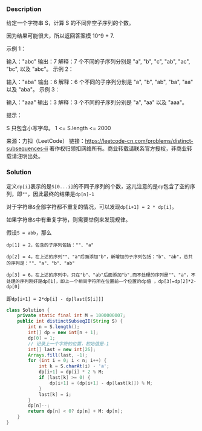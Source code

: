 ### Description

给定一个字符串 S，计算 S 的不同非空子序列的个数。

因为结果可能很大，所以返回答案模 10^9 + 7.

 

示例 1：

输入："abc"
输出：7
解释：7 个不同的子序列分别是 "a", "b", "c", "ab", "ac", "bc", 以及 "abc"。
示例 2：

输入："aba"
输出：6
解释：6 个不同的子序列分别是 "a", "b", "ab", "ba", "aa" 以及 "aba"。
示例 3：

输入："aaa"
输出：3
解释：3 个不同的子序列分别是 "a", "aa" 以及 "aaa"。




提示：

S 只包含小写字母。
1 <= S.length <= 2000

来源：力扣（LeetCode）
链接：https://leetcode-cn.com/problems/distinct-subsequences-ii
著作权归领扣网络所有。商业转载请联系官方授权，非商业转载请注明出处。

### Solution

定义`dp[i]`表示的是`S[0...i]`的不同子序列的个数，这儿注意的是`dp`包含了空的序列，即`""`，因此最终的结果是`dp[n]-1`

对于字符串`S`全部字符都不重复的情况，可以发现`dp[i+1] = 2 * dp[i]`。

如果字符串`S`中有重复字符，则需要举例来发现规律。

假设`S = abb`，那么

`dp[1] = 2，包含的子序列包括：""、"a"`

`dp[2] = 4，在上述的序列""、"a"后面添加"b"，新增加的子序列包括："b"、"ab"，总共的序列是：""、"a"、"b"、"ab"`

`dp[3] = 6，在上述的序列中，只在"b"、"ab"后面添加"b",而不处理的序列是""、"a"，不处理的序列刚好是dp[1]，即上一个相同字符所在位置前一个位置的dp值 ，dp[3]=dp[2]*2-dp[0]`

即`dp[i+1] = 2*dp[i] - dp[last[S[i]]]`

```java
class Solution {
    private static final int M = 1000000007;
    public int distinctSubseqII(String S) {
        int n = S.length();
        int[] dp = new int[n + 1];
        dp[0] = 1;
        // 记录上一个字符的位置，初始值是-1
        int[] last = new int[26];
        Arrays.fill(last, -1);
        for (int i = 0; i < n; i++) {
            int k = S.charAt(i) - 'a';
            dp[i+1] = dp[i] * 2 % M;
            if (last[k] >= 0) {
                dp[i+1] = (dp[i+1] - dp[last[k]]) % M;
            }
            last[k] = i;
        }
        dp[n]--;
        return dp[n] < 0? dp[n] + M: dp[n]; 
    }
}
```

